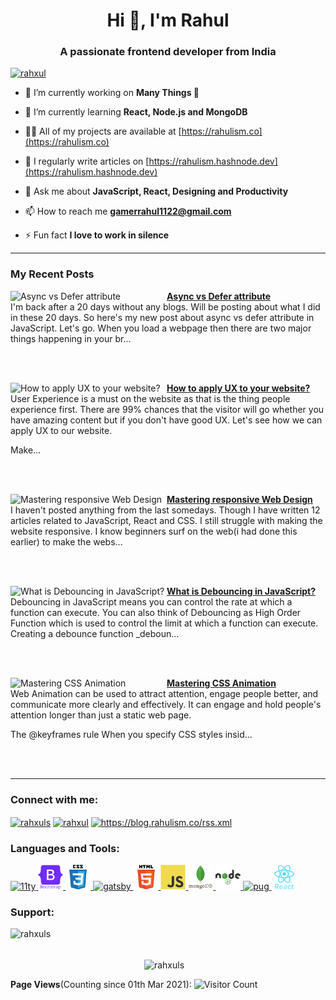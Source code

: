 <h1 align="center">Hi 👋, I'm Rahul</h1>
<h3 align="center">A passionate frontend developer from India</h3>

<p align="left"> <a href="https://twitter.com/rahxul" target="blank"><img src="https://img.shields.io/twitter/follow/rahxul?logo=twitter&style=for-the-badge" alt="rahxul" /></a> </p>

- 🔭 I’m currently working on **Many Things 🥺**

- 🌱 I’m currently learning **React, Node.js and MongoDB**

- 👨‍💻 All of my projects are available at [https://rahulism.co](https://rahulism.co)

- 📝 I regularly write articles on [https://rahulism.hashnode.dev](https://rahulism.hashnode.dev)

- 💬 Ask me about **JavaScript, React, Designing and Productivity**

- 📫 How to reach me **gamerrahul1122@gmail.com**

- ⚡ Fun fact **I love to work in silence**

<hr>

### My Recent Posts

<!-- HASHNODE_BLOG:START -->
<p align="left">
<a href="https://rahulism.hashnode.dev/async-vs-defer-attribute" title="Async vs Defer attribute"><img src="https://cdn.hashnode.com/res/hashnode/image/upload/v1616208647440/qmwwYRtRF.png" alt="Async vs Defer attribute" width="250px" align="left" /></a>
<a href="https://rahulism.hashnode.dev/async-vs-defer-attribute" title="Async vs Defer attribute"><strong>Async vs Defer attribute</strong></a>
<br/> I'm back after a 20 days without any blogs. Will be posting about what I did in these 20 days. So here's my new post about async vs defer attribute in JavaScript. Let's go. 
When you load a webpage then there are two major things happening in your br... </p> <br/> <br/>
<p align="left">
<a href="https://rahulism.hashnode.dev/how-to-apply-ux-to-your-website" title="How to apply UX to your website?"><img src="https://cdn.hashnode.com/res/hashnode/image/upload/v1614566764413/5W_M6NQPx.png" alt="How to apply UX to your website?" width="250px" align="left" /></a>
<a href="https://rahulism.hashnode.dev/how-to-apply-ux-to-your-website" title="How to apply UX to your website?"><strong>How to apply UX to your website?</strong></a>
<br/> User Experience is a must on the website as that is the thing people experience first. There are 99% chances that the visitor will go whether you have amazing content but if you don't have good UX. Let's see how we can apply UX to our website. 

Make... </p> <br/> <br/>
<p align="left">
<a href="https://rahulism.hashnode.dev/mastering-responsive-web-design" title="Mastering responsive Web Design"><img src="https://cdn.hashnode.com/res/hashnode/image/upload/v1614402001812/Yz9QCHTX_.png" alt="Mastering responsive Web Design" width="250px" align="left" /></a>
<a href="https://rahulism.hashnode.dev/mastering-responsive-web-design" title="Mastering responsive Web Design"><strong>Mastering responsive Web Design</strong></a>
<br/> I haven't posted anything from the last somedays. Though I have written 12 articles related to JavaScript, React and CSS. 
I still struggle with making the website responsive. I know beginners surf on the web(i had done this earlier) to make the webs... </p> <br/> <br/>
<p align="left">
<a href="https://rahulism.hashnode.dev/what-is-debouncing-in-javascript" title="What is Debouncing in JavaScript?"><img src="https://cdn.hashnode.com/res/hashnode/image/upload/v1614315887495/1G2nF78RX.jpeg" alt="What is Debouncing in JavaScript?" width="250px" align="left" /></a>
<a href="https://rahulism.hashnode.dev/what-is-debouncing-in-javascript" title="What is Debouncing in JavaScript?"><strong>What is Debouncing in JavaScript?</strong></a>
<br/> Debouncing in JavaScript means you can control the rate at which a function can execute. You can also think of Debouncing as High Order Function which is used to control the limit at which a function can execute. 
Creating a debounce
function _deboun... </p> <br/> <br/>
<p align="left">
<a href="https://rahulism.hashnode.dev/mastering-css-animation" title="Mastering CSS Animation"><img src="https://cdn.hashnode.com/res/hashnode/image/upload/v1613965570626/DkBQVujIm.png" alt="Mastering CSS Animation" width="250px" align="left" /></a>
<a href="https://rahulism.hashnode.dev/mastering-css-animation" title="Mastering CSS Animation"><strong>Mastering CSS Animation</strong></a>
<br/> Web Animation can be used to attract attention, engage people better, and communicate more clearly and effectively. 
It can engage and hold people's attention longer than just a static web page. 

The @keyframes rule
When you specify CSS styles insid... </p> <br/> <br/>
<!-- HASHNODE_BLOG:END -->


<hr>

<h3 align="left">Connect with me:</h3>
<p align="left">
<a href="https://dev.to/rahxuls" target="blank"><img align="center" src="https://cdn.jsdelivr.net/npm/simple-icons@3.0.1/icons/dev-dot-to.svg" alt="rahxuls" height="30" width="40" /></a>
<a href="https://twitter.com/rahxul" target="blank"><img align="center" src="https://cdn.jsdelivr.net/npm/simple-icons@3.0.1/icons/twitter.svg" alt="rahxul" height="30" width="40" /></a>
<a href="/https://blog.rahulism.co/rss.xml" target="blank"><img align="center" src="https://cdn.jsdelivr.net/npm/simple-icons@3.0.1/icons/rss.svg" alt="https://blog.rahulism.co/rss.xml" height="30" width="40" /></a>
</p>

<h3 align="left">Languages and Tools:</h3>
<p align="left"> <a href="https://www.11ty.dev/" target="_blank"> <img src="https://gist.githubusercontent.com/vivek32ta/c7f7bf583c1fb1c58d89301ea40f37fd/raw/f4c85cce5790758286b8f155ef9a177710b995df/11ty.svg" alt="11ty" width="40" height="40"/> </a> <a href="https://getbootstrap.com" target="_blank"> <img src="https://raw.githubusercontent.com/devicons/devicon/master/icons/bootstrap/bootstrap-plain-wordmark.svg" alt="bootstrap" width="40" height="40"/> </a> <a href="https://www.w3schools.com/css/" target="_blank"> <img src="https://raw.githubusercontent.com/devicons/devicon/master/icons/css3/css3-original-wordmark.svg" alt="css3" width="40" height="40"/> </a> <a href="https://www.gatsbyjs.com/" target="_blank"> <img src="https://www.vectorlogo.zone/logos/gatsbyjs/gatsbyjs-icon.svg" alt="gatsby" width="40" height="40"/> </a> <a href="https://www.w3.org/html/" target="_blank"> <img src="https://raw.githubusercontent.com/devicons/devicon/master/icons/html5/html5-original-wordmark.svg" alt="html5" width="40" height="40"/> </a> <a href="https://developer.mozilla.org/en-US/docs/Web/JavaScript" target="_blank"> <img src="https://raw.githubusercontent.com/devicons/devicon/master/icons/javascript/javascript-original.svg" alt="javascript" width="40" height="40"/> </a> <a href="https://www.mongodb.com/" target="_blank"> <img src="https://raw.githubusercontent.com/devicons/devicon/master/icons/mongodb/mongodb-original-wordmark.svg" alt="mongodb" width="40" height="40"/> </a> <a href="https://nodejs.org" target="_blank"> <img src="https://raw.githubusercontent.com/devicons/devicon/master/icons/nodejs/nodejs-original-wordmark.svg" alt="nodejs" width="40" height="40"/> </a> <a href="https://pugjs.org" target="_blank"> <img src="https://cdn.worldvectorlogo.com/logos/pug.svg" alt="pug" width="40" height="40"/> </a> <a href="https://reactjs.org/" target="_blank"> <img src="https://raw.githubusercontent.com/devicons/devicon/master/icons/react/react-original-wordmark.svg" alt="react" width="40" height="40"/> </a> </p>

<h3 align="left">Support:</h3>
<p><a href="https://www.buymeacoffee.com/rahxuls"> <img align="left" src="https://cdn.buymeacoffee.com/buttons/v2/default-yellow.png" height="50" width="210" alt="rahxuls" /></a></p><br><br>

<p>&nbsp;<img align="center" src="https://github-readme-stats.vercel.app/api?username=rahxuls&show_icons=true&locale=en" alt="rahxuls" /></p>

**Page Views**(Counting since 01th Mar 2021): ![Visitor Count](https://profile-counter.glitch.me/rahxuls/count.svg)
